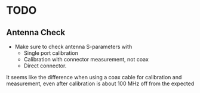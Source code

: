 # TODO
## Antenna Check
- Make sure to check antenna S-parameters with
	- Single port calibration
	- Calibration with connector measurement, not coax
	- Direct connector.

It seems like the difference when using a coax cable for calibration and measurement, even after calibration is about 100 MHz off from the expected